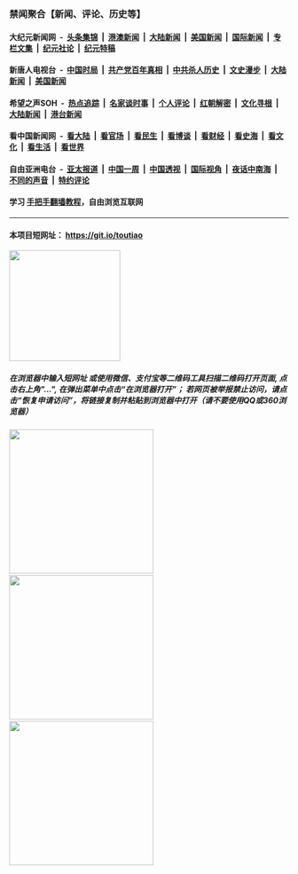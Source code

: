 ### 禁闻聚合【新闻、评论、历史等】

#### 大纪元新闻网 &nbsp;-&nbsp; [头条集锦](indexes/E头条集锦.md?t=02262102) &nbsp;|&nbsp; [港澳新闻](indexes/E港澳新闻.md?t=02262102)  &nbsp;|&nbsp; [大陆新闻](indexes/E大陆新闻.md?t=02262102) &nbsp;|&nbsp; [美国新闻](indexes/E美国新闻.md?t=02262102) &nbsp;|&nbsp; [国际新闻](indexes/E国际新闻.md?t=02262102) &nbsp;|&nbsp; [专栏文集](indexes/E专栏文集.md?t=02262102) &nbsp;|&nbsp; [纪元社论](indexes/E纪元社论.md?t=02262102) &nbsp;|&nbsp; [纪元特稿](indexes/E纪元特稿.md?t=02262102) 

#### 新唐人电视台 &nbsp;-&nbsp; [中国时局](indexes/N中国时局.md?t=02262102) &nbsp;|&nbsp; [共产党百年真相](indexes/N共产党百年真相.md?t=02262102) &nbsp;|&nbsp; [中共杀人历史](indexes/N中共杀人历史.md?t=02262102) &nbsp;|&nbsp; [文史漫步](indexes/N文史漫步.md?t=02262102) &nbsp;|&nbsp; [大陆新闻](indexes/N大陆新闻.md?t=02262102) &nbsp;|&nbsp; [美国新闻](indexes/N美国新闻.md?t=02262102)

#### 希望之声SOH &nbsp;-&nbsp; [热点追踪](indexes/H热点追踪.md?t=02262102) &nbsp;|&nbsp; [名家谈时事](indexes/H名家谈时事.md?t=02262102) &nbsp;|&nbsp; [个人评论](indexes/H个人评论.md?t=02262102)  &nbsp;|&nbsp; [红朝解密](indexes/H红朝解密.md?t=02262102) &nbsp;|&nbsp; [文化寻根](indexes/H文化寻根.md?t=02262102) &nbsp;|&nbsp; [大陆新闻](indexes/H大陆新闻.md?t=02262102) &nbsp;|&nbsp; [港台新闻](indexes/H港台新闻.md?t=02262102)

#### 看中国新闻网 &nbsp;-&nbsp; [看大陆](indexes/S看大陆.md?t=02262102) &nbsp;|&nbsp; [看官场](indexes/S看官场.md?t=02262102) &nbsp;|&nbsp; [看民生](indexes/S看民生.md?t=02262102)  &nbsp;|&nbsp; [看博谈](indexes/S看博谈.md?t=02262102) &nbsp;|&nbsp; [看财经](indexes/S看财经.md?t=02262102) &nbsp;|&nbsp; [看史海](indexes/S看史海.md?t=02262102) &nbsp;|&nbsp; [看文化](indexes/S看文化.md?t=02262102) &nbsp;|&nbsp; [看生活](indexes/S看生活.md?t=02262102) &nbsp;|&nbsp; [看世界](indexes/S看世界.md?t=02262102)

#### 自由亚洲电台 &nbsp;-&nbsp; [亚太报道](indexes/R亚太报道.md?t=02262102) &nbsp;|&nbsp; [中国一周](indexes/R中国一周.md?t=02262102) &nbsp;|&nbsp; [中国透视](indexes/R中国透视.md?t=02262102)  &nbsp;|&nbsp; [国际视角](indexes/R国际视角.md?t=02262102) &nbsp;|&nbsp; [夜话中南海](indexes/R夜话中南海.md?t=02262102) &nbsp;|&nbsp; [不同的声音](indexes/R不同的声音.md?t=02262102) &nbsp;|&nbsp; [特约评论](indexes/R特约评论.md?t=02262102)

#### 学习 [手把手翻墙教程](https://github.com/gfw-breaker/guides/wiki)，自由浏览互联网

----

#### 本项目短网址： https://git.io/toutiao
<img src="https://raw.githubusercontent.com/gfw-breaker/banned-news/master/scripts/img/qr.png" width="200px"/>  

##### 在浏览器中输入短网址 或使用微信、支付宝等二维码工具扫描二维码打开页面, 点击右上角"...", 在弹出菜单中点击“在浏览器打开”； 若网页被举报禁止访问，请点击“恢复申请访问”，将链接复制并粘贴到浏览器中打开（请不要使用QQ或360浏览器）

<img src="https://raw.githubusercontent.com/gfw-breaker/banned-news/master/scripts/img/1.png" width="260px"/> &nbsp; <img src="https://raw.githubusercontent.com/gfw-breaker/banned-news/master/scripts/img/2.png" width="260px"/> &nbsp; <img src="https://raw.githubusercontent.com/gfw-breaker/banned-news/master/scripts/img/3.png" width="260px"/>

